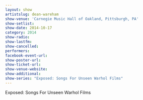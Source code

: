 ```yaml
---
layout: show
artistslug: dean-wareham
show-venue: 'Carnegie Music Hall of Oakland, Pittsburgh, PA'
show-setlist: 
show-date: 2014-10-17
category: 2014
show-radio: 
show-lastfm: 
show-cancelled: 
performers: 
facebook-event-url: 
show-poster-url: 
show-ticket-url: 
show-venue-website: 
show-additional: 
show-series: "Exposed: Songs For Unseen Warhol Films"
---
```

Exposed: Songs For Unseen Warhol Films
